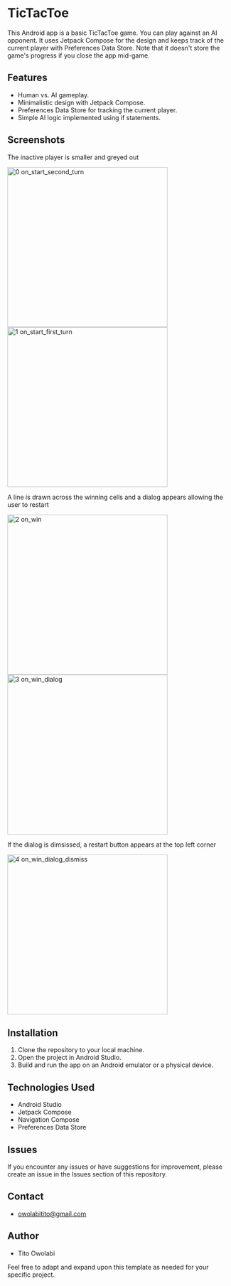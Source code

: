 # TicTacToe
This Android app is a basic TicTacToe game. You can play against an AI opponent. It uses Jetpack Compose for the design and keeps track of the current player with Preferences Data Store. Note that it doesn't store the game's progress if you close the app mid-game.

## Features
- Human vs. AI gameplay.
- Minimalistic design with Jetpack Compose.
- Preferences Data Store for tracking the current player.
- Simple AI logic implemented using if statements.

## Screenshots
The inactive player is smaller and greyed out

<img width="360" alt="0  on_start_second_turn" src="https://github.com/kuntito/TicTacToe/assets/106985013/7c065aa7-5568-46ae-9aa9-7e91185c719d"> <img width="360" alt="1  on_start_first_turn" src="https://github.com/kuntito/TicTacToe/assets/106985013/a5b81f09-3788-45ad-aac4-903bc7f42310">

A line is drawn across the winning cells and a dialog appears allowing the user to restart

<img width="360" alt="2  on_win" src="https://github.com/kuntito/TicTacToe/assets/106985013/abc2dbbd-9ddd-4d52-8df7-cf5e232ac82b"> <img width="360" alt="3  on_win_dialog" src="https://github.com/kuntito/TicTacToe/assets/106985013/f5da5192-3056-4bce-9f31-5854be7f8df7">

If the dialog is dimsissed, a restart button appears at the top left corner

<img width="360" alt="4  on_win_dialog_dismiss" src="https://github.com/kuntito/TicTacToe/assets/106985013/ad5a4f19-af72-41eb-9599-92ef1fdf17cf">


## Installation
1. Clone the repository to your local machine.
2. Open the project in Android Studio.
3. Build and run the app on an Android emulator or a physical device.

## Technologies Used
- Android Studio
- Jetpack Compose
- Navigation Compose
- Preferences Data Store

## Issues
If you encounter any issues or have suggestions for improvement, please create an issue in the Issues section of this repository.

## Contact
- owolabitito@gmail.com

## Author
- Tito Owolabi

Feel free to adapt and expand upon this template as needed for your specific project.
